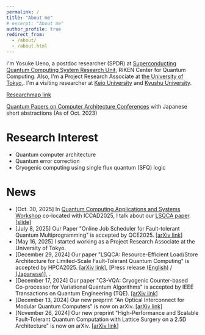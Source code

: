 ```yaml
---
permalink: /
title: "About me"
# excerpt: "About me"
author_profile: true
redirect_from:
  - /about/
  - /about.html
---
```


I'm Yosuke Ueno, a postdoc researcher (SPDR) at [Superconducting Quantum Computing System Research Unit](https://www.riken.jp/en/research/labs/rqc/superconduct_qtm_comput_sys/index.html), RIKEN Center for Quantum Computing.
Also, I'm a Project Research Associate at [the University of Tokyo](https://hal.ipc.i.u-tokyo.ac.jp/en/),.
I'm a visiting researcher at [Keio University](https://sites.google.com/view/kondo-lab/home) and [Kyushu University](https://slrc.kyushu-u.ac.jp/en/).

[Researchmap link](https://researchmap.jp/y-ueno)

[Quantum Papers on Computer Architecture Conferences](https://docs.google.com/spreadsheets/d/1DEjAtAuG9deEltayrWNTJj5ML0_W1EjDqlCMWpAv9is/edit?usp=sharing) with Japanese short abstractions (As of Oct. 2023)

Research Interest
======
- Quantum computer architecture
- Quantum error correction
- Cryogenic computing using single flux quantum (SFQ) logic

News
======
- [Oct. 30, 2025] In [Quantum Computing Applications and Systems Workshop](https://sites.google.com/view/qcas-2025/home?authuser=0) co-located with ICCAD2025, I talk about our [LSQCA paper](https://arxiv.org/abs/2412.20486). [[slide]](/files/20251030_2ndQCAS_LSQCA.pdf)
- [July 8, 2025] Our Paper "Online Job Scheduler for Fault-tolerant Quantum Multiprogramming" is accepted by QCE2025. [[arXiv link]](https://arxiv.org/abs/2505.06741)
- [May 16, 2025] I started working as a Project Research Associate at the University of Tokyo.
- [December 29, 2024] Our paper "LSQCA: Resource-Efficient Load/Store Architecture for Limited-Scale Fault-Tolerant Quantum Computing" is accepted by HPCA2025. [[arXiv link]](https://arxiv.org/abs/2412.20486), [Press release [(English)](https://group.ntt/en/newsrelease/2025/03/04/250304a.html) / [(Japanese)](https://group.ntt/jp/newsrelease/2025/03/04/250304a.html)], .
- [December 17, 2024] Our paper "C3-VQA: Cryogenic Counter-based Co-processor for Variational Quantum Algorithms" is accepted by IEEE Transactions on Quantum Engineering (TQE). [[arXiv link]](https://arxiv.org/abs/2409.07847)
- [December 13, 2024] Our new preprint "An Optical Interconnect for Modular Quantum Computers" is now on arXiv. [[arXiv link]](https://arxiv.org/abs/2412.09299)
- [November 26, 2024] Our new preprint "High-Performance and Scalable Fault-Tolerant Quantum Computation with Lattice Surgery on a 2.5D Architecture" is now on arXiv. [[arXiv link]](https://arxiv.org/abs/2411.17519)

<!---
<- [October 13, 2024] Our new preprint "C3-VQA: Cryogenic Counter-based Co-processor for Variational Quantum Algorithms" is now on arXiv. [[arXiv link]](https://arxiv.org/abs/2409.07847)
--->
